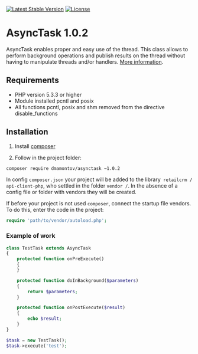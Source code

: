 [![Latest Stable Version](https://poser.pugx.org/dmamontov/asynctask/v/stable.svg)](https://packagist.org/packages/dmamontov/asynctask)
[![License](https://poser.pugx.org/dmamontov/asynctask/license.svg)](https://packagist.org/packages/dmamontov/asynctask)

AsyncTask 1.0.2
===============

AsyncTask enables proper and easy use of the thread. This class allows to perform background operations and publish results on the thread without having to manipulate threads and/or handlers. [More information](https://dmamontov.github.io/asynctask).


## Requirements
* PHP version 5.3.3 or higher
* Module installed pcntl and posix
* All functions pcntl, posix and shm removed from the directive disable_functions

## Installation

1) Install [composer](https://getcomposer.org/download/)

2) Follow in the project folder:
```bash
composer require dmamontov/asynctask ~1.0.2
```

In config `composer.json` your project will be added to the library` retailcrm / api-client-php`, who settled in the folder `vendor /`. In the absence of a config file or folder with vendors they will be created.

If before your project is not used `composer`, connect the startup file vendors. To do this, enter the code in the project:
```php
require 'path/to/vendor/autoload.php';
```

### Example of work
```php
class TestTask extends AsyncTask
{
    protected function onPreExecute()
    {
    }

    protected function doInBackground($parameters)
    {
        return $parameters;
    }

    protected function onPostExecute($result)
    {
        echo $result;
    }
}

$task = new TestTask();
$task->execute('test');
```
